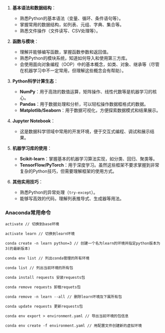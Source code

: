 1. **基本语法和数据结构**：
   - 熟悉Python的基本语法（变量、循环、条件语句等）。
   - 掌握常用的数据结构，如列表、元组、字典、集合等。
   - 熟悉文件操作（文件读写、CSV处理等）。

2. **函数与模块**：
   - 理解并能够编写函数，掌握函数参数和返回值。
   - 熟悉Python的模块系统，知道如何导入和使用第三方库。
   - 会使用面向对象编程（OOP）中的基本概念，如类、对象、继承等（尽管在机器学习中不一定常用，但理解这些概念会有帮助）。

3. **Python科学计算生态**：
   - **NumPy**：用于高效的数值运算，矩阵操作、线性代数等是机器学习的核心。
   - **Pandas**：用于数据处理和分析，可以轻松操作数据框格式的数据。
   - **Matplotlib/Seaborn**：用于数据可视化，方便探索数据模式和结果展示。

4. **Jupyter Notebook**：
   - 这是数据科学领域中常用的开发环境，便于交互式编程、调试和展示结果。

5. **机器学习库的使用**：
   - **Scikit-learn**：掌握基本的机器学习算法实现，如分类、回归、聚类等。
   - **TensorFlow/PyTorch**：用于深度学习。虽然这些框架不要求掌握到非常复杂的Python技巧，但需要理解框架的使用方式。

6. **其他实用技巧**：
   - 熟悉Python的异常处理（`try-except`）。
   - 能够写高效的代码，理解列表推导式、生成器等用法。


### Anaconda常用命令
```
activate // 切换到base环境

activate learn // 切换到learn环境

conda create -n learn python=3 // 创建一个名为learn的环境并指定python版本为3(的最新版本)

conda env list // 列出conda管理的所有环境

conda list // 列出当前环境的所有包

conda install requests 安装requests包

conda remove requests 卸载requets包

conda remove -n learn --all // 删除learn环境及下属所有包

conda update requests 更新requests包

conda env export > environment.yaml // 导出当前环境的包信息

conda env create -f environment.yaml // 用配置文件创建新的虚拟环境
```
